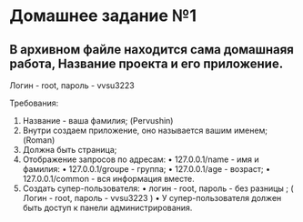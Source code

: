 # Домашнее задание №1
В архивном файле находится сама домашнаяя работа, Название проекта и его приложение.
--------------------------------------------------------------------
Логин - root, пароль - vvsu3223 

Требования:
1) Название -  ваша фамилия; (Pervushin)
2) Внутри создаем приложение, оно называется вашим именем; (Roman)
3) Должна быть страница;
4) Отображение запросов по адресам:
    • 127.0.0.1/name - имя и фамилия:
    • 127.0.0.1/groupe - группа;
    • 127.0.0.1/age - возраст;
    • 127.0.0.1/common - вся информация вместе.
5) Создать супер-пользователя:
   • логин - root, пароль - без разницы ; ( Логин - root, пароль - vvsu3223 )
    • У супер-пользователя должен быть доступ к панели администрирования.

